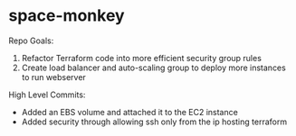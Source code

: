# space-monkey
Repo Goals: 
1) Refactor Terraform code into more efficient security group rules
2) Create load balancer and auto-scaling group to deploy more instances to run webserver

High Level Commits: 
- Added an EBS volume and attached it to the EC2 instance
- Added security through allowing ssh only from the ip hosting terraform
